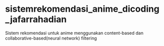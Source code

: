 # sistemrekomendasi_anime_dicoding_jafarrahadian
Sistem rekomendasi untuk anime menggunakan content-based dan collaborative-based(neural network) filtering
